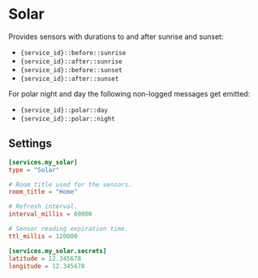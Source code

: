# Solar

Provides sensors with durations to and after sunrise and sunset:
- `{service_id}::before::sunrise`
- `{service_id}::after::sunrise`
- `{service_id}::before::sunset`
- `{service_id}::after::sunset`

For polar night and day the following non-logged messages get emitted:
- `{service_id}::polar::day`
- `{service_id}::polar::night`

## Settings

```toml
[services.my_solar]
type = "Solar"

# Room title used for the sensors.
room_title = "Home"

# Refresh interval.
interval_millis = 60000

# Sensor reading expiration time.
ttl_millis = 120000

[services.my_solar.secrets]
latitude = 12.345678
longitude = 12.345678
```

